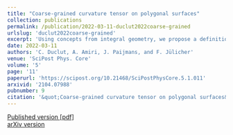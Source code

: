 ```yaml
---
title: "Coarse-grained curvature tensor on polygonal surfaces"
collection: publications
permalink: /publication/2022-03-11-duclut2022coarse-grained
urlslug: 'duclut2022coarse-grained'
excerpt: 'Using concepts from integral geometry, we propose a definition for a local coarse-grained curvature tensor that is well-defined on polygonal surfaces. This coarse-grained curvature tensor shows fast convergence to the curvature tensor of smooth surfaces, capturing with accuracy not only the principal curvatures but also the principal directions of curvature. Thanks to the additivity of the integrated curvature tensor, coarse-graining procedures can be implemented to compute it over arbitrary patches of polygons. When computed for a closed surface, the integrated curvature tensor is identical to a rank-2 Minkowski tensor. We also provide an algorithm to extend an existing C++ package, that can be used to compute efficiently local curvature tensors on triangulated surfaces.'
date: 2022-03-11
authors: 'C. Duclut, A. Amiri, J. Paijmans, and F. Jülicher'
venue: 'SciPost Phys. Core'
volume: '5'
page: '11'
paperurl: 'https://scipost.org/10.21468/SciPostPhysCore.5.1.011'
arxivid: '2104.07988'
pubnumber: 9
citation: '&quot;Coarse-grained curvature tensor on polygonal surfaces&quot;, C. Duclut, A. Amiri, J. Paijmans, and F. Jülicher, <i>SciPost Phys. Core</i> <b>5</b>, 11 (2022).'
---
```

[Published version <i class="fa fa-external-link-alt fa-xs" aria-hidden="true"></i>](https://scipost.org/10.21468/SciPostPhysCore.5.1.011)
[[pdf] <i class="fa fa-download fa-xs" aria-hidden="true"></i>](http://charlieduclut.github.io/files/duclut2022coarse-grained.pdf)
<br/>
[arXiv version <i class="fa fa-external-link-alt fa-xs" aria-hidden="true"></i>](https://arxiv.org/abs/2104.07988)
